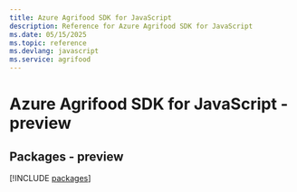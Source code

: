 ```yaml
---
title: Azure Agrifood SDK for JavaScript
description: Reference for Azure Agrifood SDK for JavaScript
ms.date: 05/15/2025
ms.topic: reference
ms.devlang: javascript
ms.service: agrifood
---
```

# Azure Agrifood SDK for JavaScript - preview
## Packages - preview
[!INCLUDE [packages](agrifood-index.md)]